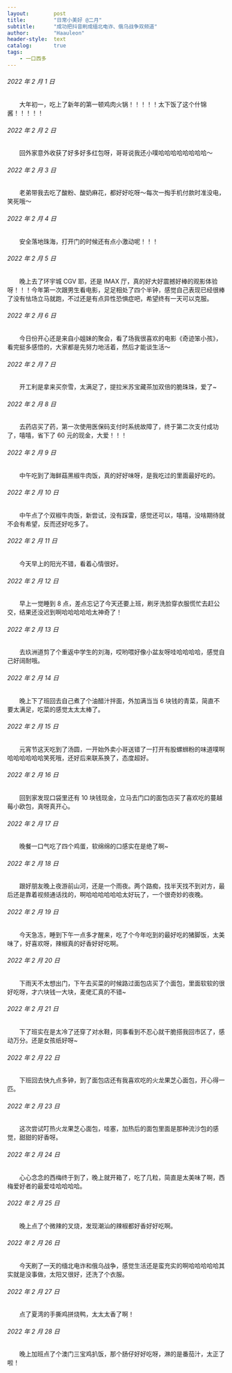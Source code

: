```yaml
---
layout:        post
title:         "日常小美好 @二月"
subtitle:      "成功把抖音刷成缅北电诈、俄乌战争双频道"
author:        "Haauleon"
header-style:  text
catalog:       true
tags:
    - 一口西多
---
```


###### 2022 年 2 月 1 日
&emsp;&emsp;大年初一，吃上了新年的第一顿鸡肉火锅！！！！！太下饭了这个什锦酱！！！！！

###### 2022 年 2 月 2 日
&emsp;&emsp;回外家意外收获了好多好多红包呀，哥哥说我还小噗哈哈哈哈哈哈哈哈～

###### 2022 年 2 月 3 日
&emsp;&emsp;老弟带我去吃了酸粉、酸奶麻花，都好好吃呀～每次一掏手机付款时准没电，笑死哦～

###### 2022 年 2 月 4 日
&emsp;&emsp;安全落地珠海，打开门的时候还有点小激动呢！！！

###### 2022 年 2 月 5 日
&emsp;&emsp;晚上去了环宇城 CGV 耶，还是 IMAX 厅，真的好大好震撼好棒的观影体验呀！！！今年第一次跟男生看电影，足足相处了四个半钟，感觉自己表现已经很棒了没有怯场立马就跑，不过还是有点异性恐惧症吧，希望终有一天可以克服。

###### 2022 年 2 月 6 日
&emsp;&emsp;今日份开心还是来自小姐妹的聚会，看了场我很喜欢的电影《奇迹笨小孩》，看完挺多感悟的，大家都是先努力地活着，然后才能谈生活～

###### 2022 年 2 月 7 日
&emsp;&emsp;开工利是拿来买奈雪，太满足了，提拉米苏宝藏茶加双倍的脆珠珠，爱了~

###### 2022 年 2 月 8 日
&emsp;&emsp;去药店买了药，第一次使用医保码支付时系统故障了，终于第二次支付成功了，嘻嘻，省下了 60 元的现金，大爱！！！

###### 2022 年 2 月 9 日
&emsp;&emsp;中午吃到了海鲜菇黑椒牛肉饭，真的好好味呀，是我吃过的里面最好吃的。

###### 2022 年 2 月 10 日
&emsp;&emsp;中午点了个双椒牛肉饭，新尝试，没有踩雷，感觉还可以，嘻嘻，没啥期待就不会有希望，反而还好吃多了。

###### 2022 年 2 月 11 日
&emsp;&emsp;今天早上的阳光不错，看着心情很好。

###### 2022 年 2 月 12 日
&emsp;&emsp;早上一觉睡到 8 点，差点忘记了今天还要上班，刷牙洗脸穿衣服慌忙去赶公交，结果还没迟到啊哈哈哈哈哈太神奇了！

###### 2022 年 2 月 13 日
&emsp;&emsp;去玖洲道剪了个重返中学生的刘海，哎哟喂好像小盆友呀哇哈哈哈哈，感觉自己好阔耐哦。

###### 2022 年 2 月 14 日
&emsp;&emsp;晚上下了班回去自己煮了个油醋汁拌面，外加满当当 6 块钱的青菜，简直不要太满足，吃菜的感觉太太太棒了。

###### 2022 年 2 月 15 日
&emsp;&emsp;元宵节这天吃到了汤圆，一开始外卖小哥送错了一打开有股螺蛳粉的味道噗啊哈哈哈哈哈哈笑死哦，还好后来联系换了，态度超好。

###### 2022 年 2 月 16 日
&emsp;&emsp;回到家发现口袋里还有 10 块钱现金，立马去门口的面包店买了喜欢吃的蔓越莓小欧包，真呀真开心。

###### 2022 年 2 月 17 日
&emsp;&emsp;晚餐一口气吃了四个鸡蛋，软绵绵的口感实在是绝了啊~

###### 2022 年 2 月 18 日
&emsp;&emsp;跟好朋友晚上夜游前山河，还是一个雨夜。两个路痴，找半天找不到对方，最后还是靠着视频通话找的，啊哈哈哈哈哈哈太好玩了，一个很奇妙的夜晚。

###### 2022 年 2 月 19 日
&emsp;&emsp;今天急冻，睡到下午一点多才醒来，吃了个今年吃到的最好吃的猪脚饭，太美味了，好喜欢呀，辣椒真的好香好好吃啊。

###### 2022 年 2 月 20 日
&emsp;&emsp;下雨天不太想出门，下午去买菜的时候路过面包店买了个面包，里面软软的很好吃呀，才六块钱一大块，麦佬汇真的不错~

###### 2022 年 2 月 21 日
&emsp;&emsp;下了班实在是太冷了还穿了对水鞋，同事看到不忍心就干脆搭我回市区了，感动万分。还是女孩纸好呀~

###### 2022 年 2 月 22 日
&emsp;&emsp;下班回去快九点多钟，到了面包店还有我喜欢吃的火龙果芝心面包，开心得一匹。

###### 2022 年 2 月 23 日
&emsp;&emsp;这次尝试叮热火龙果芝心面包，哇塞，加热后的面包里面是那种流沙包的感觉，甜甜的好香呀。

###### 2022 年 2 月 24 日
&emsp;&emsp;心心念念的西梅终于到了，晚上就开箱了，吃了几粒，简直是太美味了啊，西梅爱好者的最爱哇哈哈哈哈。

###### 2022 年 2 月 25 日
&emsp;&emsp;晚上点了个微辣的叉烧，发现潮汕的辣椒都好香好好吃啊。

###### 2022 年 2 月 26 日
&emsp;&emsp;今天刷了一天的缅北电诈和俄乌战争，感觉生活还是蛮充实的啊哈哈哈哈哈其实就是没事做，太阳又很好，还洗了个衣服。

###### 2022 年 2 月 27 日
&emsp;&emsp;点了夏湾的手撕鸡拼烧鸭，太太太香了啊！

###### 2022 年 2 月 28 日
&emsp;&emsp;晚上加班点了个澳门三宝鸡扒饭，那个肠仔好好吃呀，淋的是番茄汁，太正了啦！